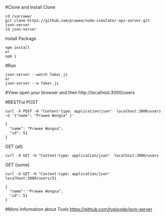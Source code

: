 #Clone and Install
Clone
```
cd /var/www/
git clone https://github.com/prawee/node-simulator-api-server.git json-server
cd json-server
```
Install Package
```
npm install
or 
npm i 
```

#Run
```
json-server --watch faker.js 
or 
json-server --w faker.js
```

#View
open your browser and then 
http://localhost:3000/users

#RESTFul
POST
```
curl -X POST -H "Content-type: application/json"  localhost:3000/users -d '{"name": "Prawee Wongsa" }'
```
```
{
  "name": "Prawee Wongsa",
  "id": 51
}
```
GET (all)
```
curl -X GET -H "Content-type: application/json"  localhost:3000/users
```
GET (some)
```
curl -X GET -H "Content-type: application/json"  localhost:3000/users/51
```
```
{
  "name": "Prawee Wongsa",
  "id": 51
}
```


#More Information about Tools
https://github.com/typicode/json-server

